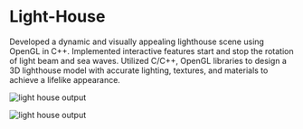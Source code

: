 # Light-House

Developed a dynamic and visually appealing lighthouse scene using OpenGL in C++.
Implemented interactive features start and stop the rotation of light beam and sea waves.
Utilized C/C++, OpenGL libraries to design a 3D lighthouse model with accurate lighting, textures, and materials to achieve a lifelike appearance.

![light house output](https://github.com/Deepak-Achar/Light-House/assets/90599054/4db2d76f-14a5-4e79-b2f3-680c23ac0be3)

![light house output](https://github.com/Deepak-Achar/Light-House/assets/90599054/3c7ebaff-fe1d-46c0-b3d8-e796f7beda59)
